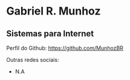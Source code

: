 # Gabriel R. Munhoz
## Sistemas para Internet

Perfil do Github: https://github.com/MunhozBR

Outras redes sociais: 
- N.A
